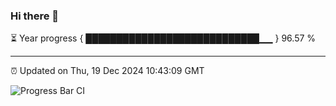 ### Hi there 👋

⏳ Year progress { ████████████████████████████▁▁ } 96.57 %

---

⏰ Updated on Thu, 19 Dec 2024 10:43:09 GMT

![Progress Bar CI](https://github.com/IshwaranRudhara/GIT-ACTION/workflows/Progress%20Bar%20CI/badge.svg)
